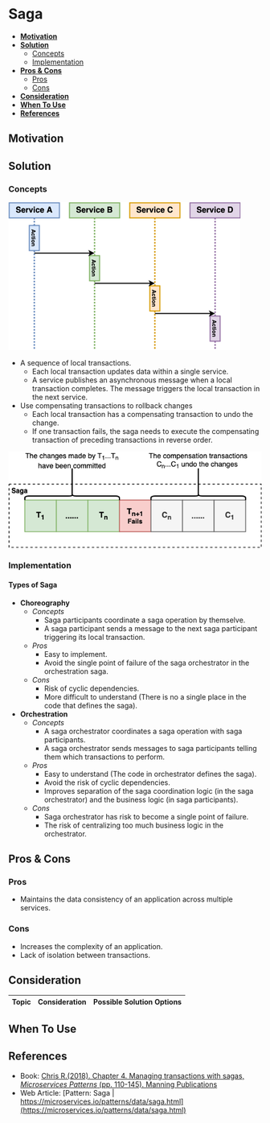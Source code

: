 # Saga

- [**Motivation**](#motivation)
- [**Solution**](#solution)
   - [Concepts](#concepts)
   - [Implementation](#implementation)
- [**Pros & Cons**](#pros--cons)
   - [Pros](#pros)
   - [Cons](#cons)
- [**Consideration**](#consideration)
- [**When To Use**](#when-to-use)
- [**References**](#references)

## Motivation

## Solution
### Concepts
![](../../diagrams/png/saga_small.png)

- A sequence of local transactions.
   - Each local transaction updates data within a single service.
   - A service publishes an asynchronous message when a local transaction completes. The message triggers the local transaction in the next service.
- Use compensating transactions to rollback changes
   - Each local transaction has a compensating transaction to undo the change.
   - If one transaction fails, the saga needs to execute the compensating transaction of preceding transactions in reverse order.

![](../../diagrams/png/saga_compensation.png)

### Implementation
#### Types of Saga
- **Choreography**
   - *Concepts*
      - Saga participants coordinate a saga operation by themselve.
      - A saga participant sends a message to the next saga participant triggering its local transaction.
   - *Pros*
      - Easy to implement.
      - Avoid the single point of failure of the saga orchestrator in the orchestration saga.
   - *Cons*
      - Risk of cyclic dependencies.
      - More difficult to understand (There is no a single place in the code that defines the saga).
- **Orchestration**
   - *Concepts*
      - A saga orchestrator coordinates a saga operation with saga participants.
      - A saga orchestrator sends messages to saga participants telling them which transactions to perform.
   - *Pros*
      - Easy to understand (The code in orchestrator defines the saga).
      - Avoid the risk of cyclic dependencies.
      - Improves separation of the saga coordination logic (in the saga orchestrator) and the business logic (in saga participants).
   - *Cons*
      - Saga orchestrator has risk to become a single point of failure.
      - The risk of centralizing too much business logic in the orchestrator.

## Pros & Cons
### Pros
- Maintains the data consistency of an application across multiple services.

### Cons
- Increases the complexity of an application.
- Lack of isolation between transactions.

## Consideration
| Topic | Consideration | Possible Solution Options |
|----|-----|-----|

## When To Use

## References
- Book: [Chris R.(2018). Chapter 4. Managing transactions with sagas, *Microservices Patterns* (pp. 110-145). Manning Publications](https://www.manning.com/books/microservices-patterns)
- Web Article: [Pattern: Saga | https://microservices.io/patterns/data/saga.html](https://microservices.io/patterns/data/saga.html)
